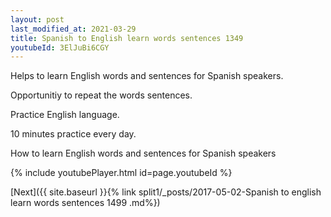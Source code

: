 ```yaml
---
layout: post
last_modified_at: 2021-03-29
title: Spanish to English learn words sentences 1349 
youtubeId: 3ElJuBi6CGY
---
```

 
 
Helps to learn English words and sentences for Spanish speakers.

Opportunitiy to repeat the words sentences. 

Practice English language. 
 
10 minutes practice every day. 
 
How to learn English words and sentences for Spanish speakers 
 
{% include youtubePlayer.html id=page.youtubeId %}
 
 
[Next]({{ site.baseurl }}{% link  split1/_posts/2017-05-02-Spanish to english learn words sentences 1499 .md%})
 
